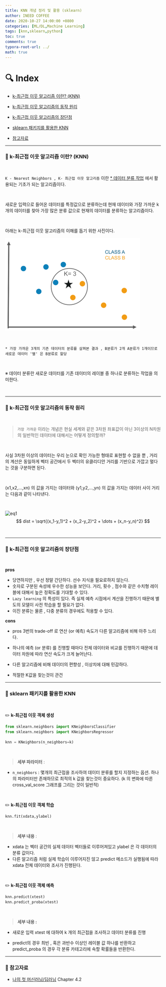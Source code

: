 ```yaml
---
title: KNN 개념 정리 및 활용 (sklearn)
author: INEED COFFEE
date: 2020-10-27 14:00:00 +0800
categories: [ML/DL,Machine Learning]
tags: [knn,sklearn,python]
toc: true
comments: true
typora-root-url: ../
math: true
---
```

# :mag: Index

- [k-최근접 이웃 알고리즘 이란? (KNN)](#idx1) 

- [k-최근접 이웃 알고리즘의 동작 원리](#idx2) 

- [k-최근접 이웃 알고리즘의 장단점](#idx3)

- [sklearn 패키지를 활용한 KNN](#idx4) 

- [참고자료](#idx5)

  

---

### :radio_button: k-최근접 이웃 알고리즘 이란? (KNN) <a id="idx1"></a>

​	

`K - Nearest Neighbors , K- 최근접 이웃 알고리즘` 이란 <u>\* 데이터 분류 작업</u> 에서 활용되는 기초가 되는 알고리즘이다. 

​	

새로운 입력으로 들어온 데이터를 특정값으로 분류하는데 현재 데이터와 가장 가까운 k개의 데이터를 찾아 가장 많은 분류 값으로 현재의 데이터를 분류하는 알고리즘이다.

​	

아래는 k-최근접 이웃 알고리즘의 이해를 돕기 위한 사진이다.
	
![초기](/assets/knn.png)


​	    

```
* 가장 가까운 3개의 기존 데이터의 분류를 살펴본 결과 , B분류가 2개 A분류가 1개이므로 새로운 데이터 '별' 은 B분류로 할당
```

​	

※ 데이터 분류란 새로운 데이터를 기존 데이터의 레이블 중 하나로 분류하는 작업을 의미한다.

​	

---

### :radio_button: k-최근접 이웃 알고리즘의 동작 원리 <a id="idx2"></a>

​	

>  `가장 가까운` 이라는 개념은 현실 세계와 같은 3차원 좌표값이 아닌 3이상의 N차원의 일반적인 데이터에 대해서는 어떻게 정의할까?

​	

사실 3차원 이상의 데이터는 우리 눈으로 확인 가능한 형태로 표현할 수 없을 뿐 , 거리의 계산은 동일하게 벡터 공간에서 두 벡터의 유클리디안 거리를 기반으로 가깝고 멀다는 것을 구분하면 된다.

​	

(x1,x2,...,xn) 의 값을 가지는 데이터와 (y1,y2,...,yn) 의 값을 가지는 데이터 사이 거리는 다음과 같이 나타낸다.

​	

![eq1](http://latex2png.com/pngs/f1e0f04b61a59270245c76f47d4752ce.png)
$$
dist = \sqrt{(x_1-y_1)^2 + (x_2-y_2)^2 + \dots + (x_n-y_n)^2}
$$

​		

---

### :radio_button: k-최근접 이웃 알고리즘의 장단점 <a id="idx3"></a>

​	

__pros__ 

- 당연하지만 , 우선 정말 간단하다. 선수 지식을 필요로하지 않는다.
- 숫자로 구분된 속성에 우수한 성능을 보인다. 거리, 횟수 , 점수와 같은 수치형 레이블에 대해서 높은 정확도를 기대할 수 있다.
- `Lazy learning` 의 특성이 있다. 즉 실제 예측 시점에서 계산을 진행하기 때문에 별도의 모델이 사전 학습을 할 필요가 없다.
- 이진 분류는 물론 , 다중 분류의 경우에도 적용할 수 있다.

  

__cons__ 

- pros 3번의 trade-off 로 연산 (or 예측) 속도가 다른 알고리즘에 비해 아주 느리다.

- 하나의 예측 (or 분류)  를 진행할 때마다 전체 데이터와 비교를 진행하기 때문에 데이터 차원에 따라 연산 속도가 크게 늘어난다.

- 다른 알고리즘에 비해 데이터의 편향성 , 이상치에 대해 민감하다. 

- 적절한 K값을 찾는것이 관건

  

---

### :radio_button: sklearn 패키지를 활용한 KNN <a id="idx4"></a>

​	

:pencil2: __k-최근접 이웃 객체 생성__ 

```python
from sklearn.neighbors import KNeighborsClassifier
from sklearn.neighbors import KNeighborsRegressor

knn = KNeighbors(n_neighbors=k)
```

​	

> __세부 파라미터__ :

- `n_neighbors` : 몇개의 최근접을 조사하여 데이터 분류를 할지 지정하는 옵션. 하나의 파라미터만 존재하므로 최적의 k 값을 찾는것이 중요하다. (k 의 변화에 따른 cross_val_score 그래프를 그리는 것이 일반적)



​	

:pencil2: __k-최근접 이웃 객체 학습__ 

```python
knn.fit(xdata,ylabel)
```

​	

> __세부 내용__ :

- xdata 는 벡터 공간의 실제 데이터 벡터들로 이루어져있고 ylabel 은 각 데이터의 분류 값이다.
- 다른 알고리즘 처럼 실제 학습이 이루어지진 않고 predict 메소드가 실행됨에 따라 xdata 전체 데이터와 조사가 진행된다.



​	

:pencil2: __k-최근접 이웃 객체 예측__ 

```python
knn.predict(xtest)
knn.predict_proba(xtest)
```

​	

> __세부 내용 :__ 

- 새로운 입력 xtest 에 대하여 k 개의 최근접을 조사하고 데이터 분류를 진행

- predict의 경우 최빈 , 혹은 과반수 이상인 레이블 값 하나를 반환하고 predict_proba 의 경우 각 분류 카테고리에 속할 확률들을 반환한다.

  

---


### :radio_button: 참고자료 <a id="idx5"></a>

- [나의 첫 머신러닝/딥러닝](https://wikibook.co.kr/mymlrev/) Chapter 4.2 


